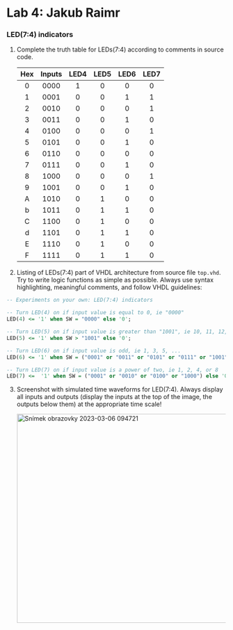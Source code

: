 # Lab 4: Jakub Raimr

### LED(7:4) indicators

1. Complete the truth table for LEDs(7:4) according to comments in source code.

   | **Hex** | **Inputs** | **LED4** | **LED5** | **LED6** | **LED7** |
   | :-: | :-: | :-: | :-: | :-: | :-: |
   | 0 | 0000 | 1 | 0 | 0 | 0 |
   | 1 | 0001 | 0 | 0 | 1 | 1 |
   | 2 | 0010 | 0 | 0 | 0 | 1 |
   | 3 | 0011 | 0 | 0 | 1 | 0 |
   | 4 | 0100 | 0 | 0 | 0 | 1 |
   | 5 | 0101 | 0 | 0 | 1 | 0 |
   | 6 | 0110 | 0 | 0 | 0 | 0 |
   | 7 | 0111 | 0 | 0 | 1 | 0 |
   | 8 | 1000 | 0 | 0 | 0 | 1 |
   | 9 | 1001 | 0 | 0 | 1 | 0 |
   | A | 1010 | 0 | 1 | 0 | 0 |
   | b | 1011 | 0 | 1 | 1 | 0 |
   | C | 1100 | 0 | 1 | 0 | 0 |
   | d | 1101 | 0 | 1 | 1 | 0 |
   | E | 1110 | 0 | 1 | 0 | 0 |
   | F | 1111 | 0 | 1 | 1 | 0 |


2. Listing of LEDs(7:4) part of VHDL architecture from source file `top.vhd`. Try to write logic functions as simple as possible. Always use syntax highlighting, meaningful comments, and follow VHDL guidelines:

```vhdl
-- Experiments on your own: LED(7:4) indicators

-- Turn LED(4) on if input value is equal to 0, ie "0000"
LED(4) <= '1' when SW = "0000" else '0';

-- Turn LED(5) on if input value is greater than "1001", ie 10, 11, 12, ...
LED(5) <= '1' when SW > "1001" else '0';

-- Turn LED(6) on if input value is odd, ie 1, 3, 5, ...
LED(6) <= '1' when SW = ("0001" or "0011" or "0101" or "0111" or "1001" or "1011" or "1101" or "1111") else '0';

-- Turn LED(7) on if input value is a power of two, ie 1, 2, 4, or 8
LED(7) <=  '1' when SW = ("0001" or "0010" or "0100" or "1000") else '0';
```


3. Screenshot with simulated time waveforms for LED(7:4). Always display all inputs and outputs (display the inputs at the top of the image, the outputs below them) at the appropriate time scale!

   <img width="481" alt="Snímek obrazovky 2023-03-06 094721" src="https://user-images.githubusercontent.com/95495159/223061161-984836fd-2423-4415-b8ef-01ca643344b4.png">

